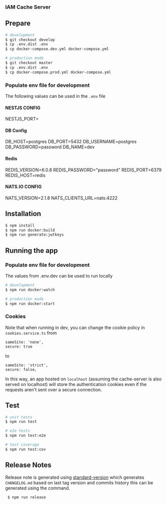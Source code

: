 ### IAM Cache Server

## Prepare

```bash
# development
$ git checkout develop
$ cp .env.dist .env
$ cp docker-compose.dev.yml docker-compose.yml
```

```bash
# production mode
$ git checkout master
$ cp .env.dist .env
$ cp docker-compose.prod.yml docker-compose.yml
```

### Populate env file for development

The following values can be used in the `.env` file

#### NESTJS CONFIG

NESTJS_PORT=

#### DB Config

DB_HOST=postgres
DB_PORT=5432
DB_USERNAME=postgres
DB_PASSWORD=password
DB_NAME=dev

#### Redis

REDIS_VERSION=6.0.8
REDIS_PASSWORD="password"
REDIS_PORT=6379
REDIS_HOST=redis

#### NATS.IO CONFIG

NATS_VERSION=2.1.8
NATS_CLIENTS_URL=nats:4222

## Installation

```bash
$ npm install
$ npm run docker:build
$ npm run generate:jwtkeys
```

## Running the app

### Populate env file for development

The values from .env.dev can be used to run locally

```bash
# development
$ npm run docker:watch

# production mode
$ npm run docker:start
```

### Cookies

Note that when running in dev, you can change the cookie policy in
`cookies.service.ts` from

```
sameSite: 'none',
secure: true
```

to

```
sameSite: 'strict',
secure: false,
```

In this way, an app hosted on `localhost` (assuming the cache-server is also served on localhost)
will store the authentication cookies even if the requests aren't sent over a
secure connection.

## Test

```bash
# unit tests
$ npm run test

# e2e tests
$ npm run test:e2e

# test coverage
$ npm run test:cov
```

## Release Notes

Release note is generated using [standard-version](https://www.npmjs.com/package/standard-version) which generates
`CHANGELOG.md` based on last tag version and commits history this can be generated using the command.

```bash
 $ npm run release
```
